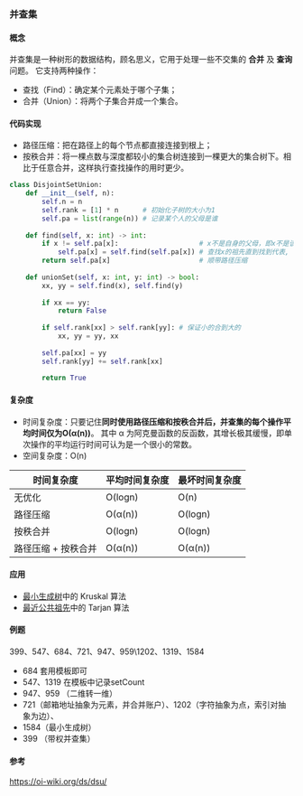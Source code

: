 ### 并查集

#### 概念

并查集是一种树形的数据结构，顾名思义，它用于处理一些不交集的 **合并** 及 **查询** 问题。 它支持两种操作：

- 查找（Find）：确定某个元素处于哪个子集；
- 合并（Union）：将两个子集合并成一个集合。

#### 代码实现

- 路径压缩：把在路径上的每个节点都直接连接到根上；
- 按秩合并：将一棵点数与深度都较小的集合树连接到一棵更大的集合树下。相比于任意合并，这样执行查找操作的用时更少。

```python
class DisjointSetUnion:
    def __init__(self, n):
        self.n = n
        self.rank = [1] * n      # 初始化子树的大小为1
        self.pa = list(range(n)) # 记录某个人的父母是谁
    
    def find(self, x: int) -> int:
        if x != self.pa[x]:                    # x不是自身的父母，即x不是该集合的代表
            self.pa[x] = self.find(self.pa[x]) # 查找x的祖先直到找到代表,
        return self.pa[x]                      # 顺带路径压缩
    
    def unionSet(self, x: int, y: int) -> bool:
        xx, yy = self.find(x), self.find(y)
        
        if xx == yy:
            return False
        
        if self.rank[xx] > self.rank[yy]: # 保证小的合到大的
            xx, yy = yy, xx
        
        self.pa[xx] = yy
        self.rank[yy] += self.rank[xx]
        
        return True
```

#### 复杂度

- 时间复杂度：只要记住**同时使用路径压缩和按秩合并后，并查集的每个操作平均时间仅为O(α(n))**。 其中 α 为阿克曼函数的反函数，其增长极其缓慢，即单次操作的平均运行时间可认为是一个很小的常数。
- 空间复杂度：O(n)

| 时间复杂度          | 平均时间复杂度 | 最坏时间复杂度 |
| ------------------- | -------------- | -------------- |
| 无优化              | O(logn)        | O(n)           |
| 路径压缩            | O(α(n))        | O(logn)        |
| 按秩合并            | O(logn)        | O(logn)        |
| 路径压缩 + 按秩合并 | O(α(n))        | O(α(n))        |

#### 应用

- [最小生成树](https://oi-wiki.org/graph/mst/)中的 Kruskal 算法
- [最近公共祖先](https://oi-wiki.org/graph/lca/)中的 Tarjan 算法

####  例题

399、547、684、721、947、959\1202、1319、1584

- 684 套用模板即可
- 547、1319 在模板中记录setCount
- 947、959 （二维转一维）
- 721（邮箱地址抽象为元素，并合并账户）、1202（字符抽象为点，索引对抽象为边）、
- 1584（最小生成树）
- 399 （带权并查集）

#### 参考

https://oi-wiki.org/ds/dsu/

